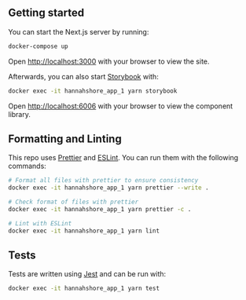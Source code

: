 ## Getting started

You can start the Next.js server by running:

```bash
docker-compose up
```

Open [http://localhost:3000](http://localhost:3000) with your browser to view the site.

Afterwards, you can also start [Storybook](https://github.com/storybookjs/storybook) with:

```bash
docker exec -it hannahshore_app_1 yarn storybook
```

Open [http://localhost:6006](http://localhost:6006) with your browser to view the component library.

## Formatting and Linting

This repo uses [Prettier](https://github.com/prettier/prettier) and [ESLint](https://github.com/eslint/eslint). You can run them with the following commands:

```bash
# Format all files with prettier to ensure consistency
docker exec -it hannahshore_app_1 yarn prettier --write .

# Check format of files with prettier
docker exec -it hannahshore_app_1 yarn prettier -c .

# Lint with ESLint
docker exec -it hannahshore_app_1 yarn lint
```

## Tests

Tests are written using [Jest](https://github.com/facebook/jest) and can be run with:

```bash
docker exec -it hannahshore_app_1 yarn test
```
